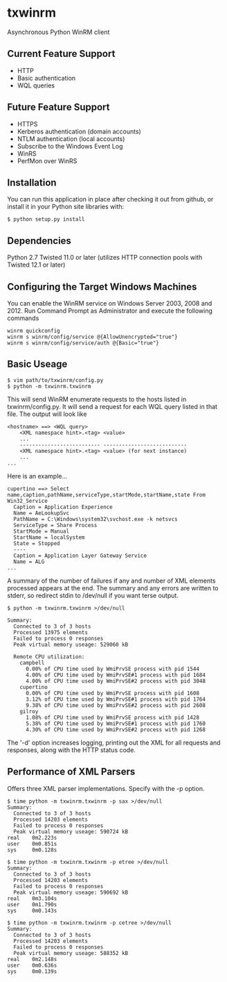 txwinrm
=======

Asynchronous Python WinRM client


Current Feature Support
-----------------------

* HTTP
* Basic authentication
* WQL queries


Future Feature Support
----------------------

* HTTPS
* Kerberos authentication (domain accounts)
* NTLM authentication (local accounts)
* Subscribe to the Windows Event Log
* WinRS
* PerfMon over WinRS


Installation
------------

You can run this application in place after checking it out from github, or
install it in your Python site libraries with:

    $ python setup.py install


Dependencies
------------

Python 2.7
Twisted 11.0 or later (utilizes HTTP connection pools with Twisted 12.1 or later)


Configuring the Target Windows Machines
---------------------------------------

You can enable the WinRM service on Windows Server 2003, 2008 and 2012. Run
Command Prompt as Administrator and execute the following commands

    winrm quickconfig
    winrm s winrm/config/service @{AllowUnencrypted="true"}
    winrm s winrm/config/service/auth @{Basic="true"}


Basic Useage
------------

    $ vim path/to/txwinrm/config.py
    $ python -m txwinrm.txwinrm

This will send WinRM enumerate requests to the hosts listed in
txwinrm/config.py. It will send a request for each WQL query listed in that
file. The output will look like

    <hostname> ==> <WQL query>
        <XML namespace hint>.<tag> <value>
        ...
        -------------------------- ---------------------------
        <XML namespace hint>.<tag> <value> (for next instance)
        ...
    ...

Here is an example...

    cupertino ==> Select name,caption,pathName,serviceType,startMode,startName,state From Win32_Service
      Caption = Application Experience
      Name = AeLookupSvc
      PathName = C:\Windows\system32\svchost.exe -k netsvcs
      ServiceType = Share Process
      StartMode = Manual
      StartName = localSystem
      State = Stopped
      ----
      Caption = Application Layer Gateway Service
      Name = ALG
    ...

A summary of the number of failures if any and number of XML elements processed
appears at the end. The summary and any errors are written to stderr, so
redirect stdin to /dev/null if you want terse output.

    $ python -m txwinrm.txwinrm >/dev/null

    Summary:
      Connected to 3 of 3 hosts
      Processed 13975 elements
      Failed to process 0 responses
      Peak virtual memory useage: 529060 kB

      Remote CPU utilization:
        campbell
          0.00% of CPU time used by WmiPrvSE process with pid 1544
          4.00% of CPU time used by WmiPrvSE#1 process with pid 1684
          4.00% of CPU time used by WmiPrvSE#2 process with pid 3048
        cupertino
          0.00% of CPU time used by WmiPrvSE process with pid 1608
          3.12% of CPU time used by WmiPrvSE#1 process with pid 1764
          9.38% of CPU time used by WmiPrvSE#2 process with pid 2608
        gilroy
          1.08% of CPU time used by WmiPrvSE process with pid 1428
          5.38% of CPU time used by WmiPrvSE#1 process with pid 1760
          4.30% of CPU time used by WmiPrvSE#2 process with pid 1268


The '-d' option increases logging, printing out the XML for all requests and
responses, along with the HTTP status code.


Performance of XML Parsers
--------------------------

Offers three XML parser implementations. Specify with the -p option.

    $ time python -m txwinrm.txwinrm -p sax >/dev/null
    Summary:
      Connected to 3 of 3 hosts
      Processed 14203 elements
      Failed to process 0 responses
      Peak virtual memory useage: 590724 kB
    real    0m2.223s
    user    0m0.851s
    sys     0m0.128s

    $ time python -m txwinrm.txwinrm -p etree >/dev/null
    Summary:
      Connected to 3 of 3 hosts
      Processed 14203 elements
      Failed to process 0 responses
      Peak virtual memory useage: 590692 kB
    real    0m3.104s
    user    0m1.790s
    sys     0m0.143s

    $ time python -m txwinrm.txwinrm -p cetree >/dev/null
    Summary:
      Connected to 3 of 3 hosts
      Processed 14203 elements
      Failed to process 0 responses
      Peak virtual memory useage: 588352 kB
    real    0m2.148s
    user    0m0.636s
    sys     0m0.139s
